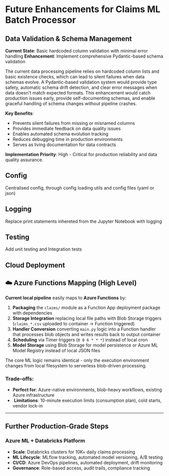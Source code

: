 # Future Enhancements for Claims ML Batch Processor

## Data Validation & Schema Management

**Current State**: Basic hardcoded column validation with minimal error handling
**Enhancement**: Implement comprehensive Pydantic-based schema validation

The current data processing pipeline relies on hardcoded column lists and basic existence checks, which can lead to silent failures when data schemas evolve. A Pydantic-based validation system would provide type safety, automatic schema drift detection, and clear error messages when data doesn't match expected formats. This enhancement would catch production issues early, provide self-documenting schemas, and enable graceful handling of schema changes without pipeline crashes.

**Key Benefits**:
- Prevents silent failures from missing or misnamed columns
- Provides immediate feedback on data quality issues
- Enables automated schema evolution tracking
- Reduces debugging time in production environments
- Serves as living documentation for data contracts

**Implementation Priority**: High - Critical for production reliability and data quality assurance.

## Config
Centralised config, through config loading utils and config files (yaml or json)

## Logging
Replace print statements inhereted from the Jupyter Notebook with logging

## Testing
Add unit testing and Integration tests

## Cloud Deployment

## ☁️ **Azure Functions Mapping (High Level)**

**Current local pipeline** easily maps to **Azure Functions** by:

1. **Packaging** the `claims/` module as a Function App deployment package with dependencies
2. **Storage Integration** replacing local file paths with Blob Storage triggers (`claims_*.csv` uploaded to container → Function triggered)
3. **Handler Conversion** converting `main.py` logic into a Function handler that processes blob objects and writes results back to output container
4. **Scheduling** via Timer triggers (`0 0 6 * * *`) instead of local cron
5. **Model Storage** using Blob Storage for model persistence or Azure ML Model Registry instead of local JSON files

The core ML logic remains identical - only the execution environment changes from local filesystem to serverless blob-driven processing.

### **Trade-offs:**
-  **Perfect for**: Azure-native environments, blob-heavy workflows, existing Azure infrastructure
- ️ **Limitations**: 10-minute execution limits (consumption plan), cold starts, vendor lock-in

---

## **Further Production-Grade Steps**

### **Azure ML + Databricks Platform**
- **Scale**: Databricks clusters for 10K+ daily claims processing
- **ML Lifecycle**: MLflow tracking, automated model versioning, A/B testing
- **CI/CD**: Azure DevOps pipelines, automated deployment, drift monitoring
- **Governance**: Role-based access, audit trails, compliance tracking
